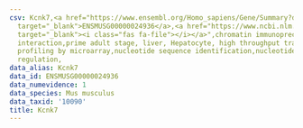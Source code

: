 ```yaml
---
csv: Kcnk7,<a href="https://www.ensembl.org/Homo_sapiens/Gene/Summary?db=core;g=ENSMUSG00000024936"
  target="_blank">ENSMUSG00000024936</a>,<a href="https://www.ncbi.nlm.nih.gov/pubmed/23834426"
  target="_blank"><i class="fas fa-file"></i></a>",chromatin immunoprecipitation assay,direct
  interaction,prime adult stage, liver, Hepatocyte, high throughput transcription
  profiling by microarray,nucleotide sequence identification,nucleotide sequence identification,transcriptional
  regulation,
data_alias: Kcnk7
data_id: ENSMUSG00000024936
data_numevidence: 1
data_species: Mus musculus
data_taxid: '10090'
title: Kcnk7
---
```

